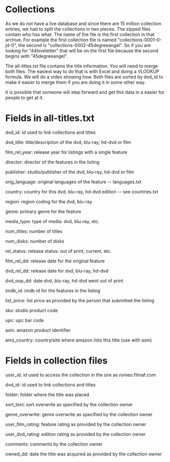 # Collections

As we do not have a live database and since there are 15 million collection
entries, we had to split the collections in two pieces.  The zipped files
contain who has what. The name of the file is the first collection in that
archive. For example the first collection file is named "collections-0001-0-jd-0",
the second is "collections-0002-45degreeangel".  So if you are looking for
"44loveletter" that will be on the first file because the second begins
with "45degreeangel".

The all-titles.txt file contains the title information. You will need to
merge both files. The easiest way to do that is with Excel and doing a
VLOOKUP formula.  We will do a video showing how.  Both files are sorted
by dvd_id to make it easier to merge them if you are doing it in some
other way.

It is possible that someone will step forward and get this data in a
easier for people to get at it.


Fields in all-titles.txt
========================
dvd_id: id used to link collections and titles

dvd_title: title/description of the dvd, blu-ray, hd-dvd or film

film_rel_year: release year for listings with a single feature

director: director of the features in the listing

publisher: studio/publisher of the dvd, blu-ray, hd-dvd or film

orig_language: original languages of the feature -- languages.txt

country: country for this dvd, blu-ray, hd-dvd edition -- see countries.txt

region: region coding for the dvd, blu-ray

genre: primary genre for the feature

media_type: type of media: dvd, blu-ray, etc.

num_titles: number of titles

num_disks: number of disks

rel_status: release status: out of print, current, etc.

film_rel_dd: release date for the original feature

dvd_rel_dd: release date for dvd, blu-ray, hd-dvd

dvd_oop_dd: date dvd, blu-ray, hd-dvd went out of print

imdb_id: imdb id for the features in the listing

list_price: list price as provided by the person that submitted the listing

sku: studio product code

upc: upc bar code

asin: amazon product identifier

amz_country: country/site where amazon lists this title (use with asin)


Fields in collection files
==========================
user_id: id used to access the collection in the sire as romeo.filmaf.com

dvd_id: id used to link collections and titles

folder: folder where the title was placed

sort_text: sort overwrite as specified by the collection owner

genre_overwrite: genre overwrite as specified by the collection owner

user_film_rating: feature rating as provided by the collection owner

user_dvd_rating: edition rating as provided by the collection owner

comments: comments by the collection owner

owned_dd: date the title was acquired as provided by the collection owner
